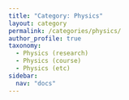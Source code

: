 ```yaml
---
title: "Category: Physics"
layout: category
permalink: /categories/physics/
author_profile: true
taxonomy: 
  - Physics (research)
  - Physics (course)
  - Physics (etc)
sidebar:
  nav: "docs"
---
```

